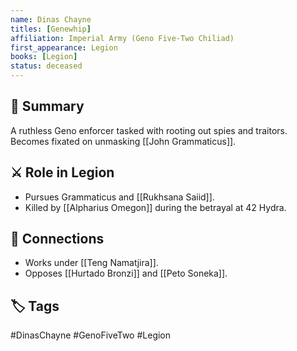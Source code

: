```yaml
---
name: Dinas Chayne
titles: [Genewhip]
affiliation: Imperial Army (Geno Five-Two Chiliad)
first_appearance: Legion
books: [Legion]
status: deceased
---
```


## 🧠 Summary
A ruthless Geno enforcer tasked with rooting out spies and traitors. Becomes fixated on unmasking [[John Grammaticus]].

## ⚔️ Role in Legion
- Pursues Grammaticus and [[Rukhsana Saiid]].
- Killed by [[Alpharius Omegon]] during the betrayal at 42 Hydra.

## 🔗 Connections
- Works under [[Teng Namatjira]].
- Opposes [[Hurtado Bronzi]] and [[Peto Soneka]].

## 🏷︎ Tags
#DinasChayne #GenoFiveTwo #Legion